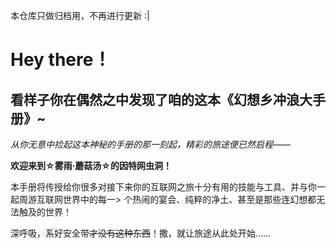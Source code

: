 本仓库只做归档用，不再进行更新 :|

# Hey there！

## 看样子你在偶然之中发现了咱的这本《幻想乡冲浪大手册》~

*从你无意中捡起这本神秘的手册的那一刻起，精彩的旅途便已然启程——*

**欢迎来到☆雾雨·蘑菇汤☆的因特网虫洞！**

本手册将传授给你很多对接下来你的互联网之旅十分有用的技能与工具、并与你一起周游互联网世界中的每一> 个热闹的宴会、纯粹的净土、甚至是那些连幻想都无法触及的世界！

深呼吸，系好安全带~~才没有这种东西~~！撒，就让旅途从此处开始……
